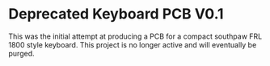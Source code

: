 # Deprecated Keyboard PCB V0.1
 This was the initial attempt at producing a PCB for a compact southpaw FRL 1800 style keyboard. This project is no longer active and will eventually be purged.